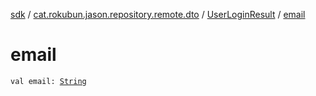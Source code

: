 [sdk](../../index.md) / [cat.rokubun.jason.repository.remote.dto](../index.md) / [UserLoginResult](index.md) / [email](./email.md)

# email

`val email: `[`String`](https://kotlinlang.org/api/latest/jvm/stdlib/kotlin/-string/index.html)